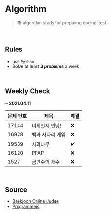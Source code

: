 # Algorithm

>  📚 algorithm study for preparing coding-test

<br/>



## Rules
- use ```Python```
- Solve at least ___3 problems___ a week

<br />



## Weekly Check

**~ 2021.04.11**

| 문제 번호 | 제목             | 해결 |
| :-------- | ---------------- | ---- |
| 17144     | 미세먼지 안녕!   | ❌    |
| 16928     | 뱀과 사다리 게임 | ❌    |
| 19539     | 사과나무         | ✔️    |
| 16120     | PPAP             | ❌    |
| 1527      | 금민수의 개수    | ❌    |

<br/>



## Source

- [Baekjoon Online Judge](https://www.acmicpc.net/)
- [Programmers](https://programmers.co.kr/)
